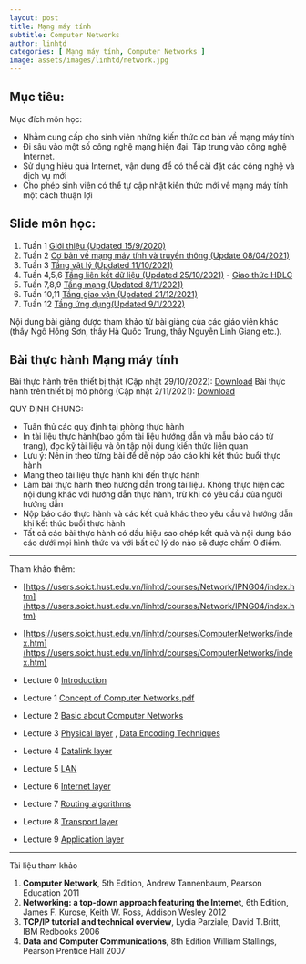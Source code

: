 ```yaml
---
layout: post
title: Mạng máy tính
subtitle: Computer Networks
author: linhtd
categories: [ Mạng máy tính, Computer Networks ]
image: assets/images/linhtd/network.jpg
---
```


## Mục tiêu:

Mục đích môn học:

- Nhằm cung cấp cho sinh viên những kiến thức cơ bản về mạng máy tính
- Đi sâu vào một số công nghệ mạng hiện đại. Tập trung vào công nghệ Internet.
- Sử dụng hiệu quả Internet, vận dụng để có thể cài đặt các công nghệ và dịch vụ mới
- Cho phép sinh viên có thể tự cập nhật kiến thức mới về mạng máy tính một cách thuận lợi


## Slide môn học:

1. Tuần 1 [Giới thiệu (Updated 15/9/2020)](https://users.soict.hust.edu.vn/linhtd/courses/Network/IPNG04/Gioi%20thieu.pdf)
2. Tuần 2 [Cơ bản về mạng máy tính và truyền thông (Update 08/04/2021)](https://users.soict.hust.edu.vn/linhtd/courses/Network/IPNG04/Chuong%201-Tong%20quan.pdf)
3. Tuần 3 [Tầng vật lý (Updated 11/10/2021)](https://users.soict.hust.edu.vn/linhtd/courses/Network/IPNG04/Chuong%202-Tang%20vat%20ly.pdf)
4. Tuần 4,5,6 [Tầng liên kết dữ liệu (Updated 25/10/2021)](https://users.soict.hust.edu.vn/linhtd/courses/Network/IPNG04/Chuong%203-Tang%20lien%20ket%20du%20lieu.pdf) - [Giao thức HDLC](https://users.soict.hust.edu.vn/linhtd/courses/Network/IPNG04/L%20Chuong%205%20-%20Tang%20lien%20ket%20du%20lieu-%20Giao%20thuc%20HDLC.pdf)
5. Tuần 7,8,9 [Tầng mạng (Updated 8/11/2021)](https://users.soict.hust.edu.vn/linhtd/courses/Network/IPNG04/Chuong%204-%20Tang%20Mang.pdf)
6. Tuần 10,11 [Tầng giao vận (Updated 21/12/2021)](https://users.soict.hust.edu.vn/linhtd/courses/Network/IPNG04/Chuong%205-Tang%20giao%20van.pdf)
7. Tuần 12 [Tầng ứng dụng(Updated 9/1/2022)](https://users.soict.hust.edu.vn/linhtd/courses/Network/IPNG04/Ch%C6%B0%C6%A1ng%206%20-%20T%E1%BA%A7ng%20%E1%BB%A9ng%20d%E1%BB%A5ng.pdf)

Nội dung bài giảng được tham khảo từ bài giảng của các giáo viên khác (thầy Ngô Hồng Sơn, thầy Hà Quốc Trung, thầy Nguyễn Linh Giang etc.). 

## Bài thực hành Mạng máy tính

Bài thực hành trên thiết bị thật (Cập nhật 29/10/2022): [Download](https://users.soict.hust.edu.vn/linhtd/courses/Network/IPNG04/Lab_IT3080_Mang_may_tinh_20221029.docx)
Bài thực hành trên thiết bị mô phỏng (Cập nhật 2/11/2021): [Download](https://users.soict.hust.edu.vn/linhtd/courses/Network/IPNG04/Lab_IT3080_Mang_may_tinh-simulation_20211030.docx)

QUY ĐỊNH CHUNG:
- Tuân thủ các quy định tại phòng thực hành
- In tài liệu thực hành(bao gồm tài liệu hướng dẫn và mẫu báo cáo từ trang), đọc kỹ tài liệu và ôn tập nội dung kiến thức liên quan
- Lưu ý: Nên in theo từng bài để dễ nộp báo cáo khi kết thúc buổi thực hành
- Mang theo tài liệu thực hành khi đến thực hành
- Làm bài thực hành theo hướng dẫn trong tài liệu. Không thực hiện các nội dung khác với hướng dẫn thực hành, trừ khi có yêu cầu của người hướng dẫn
- Nộp báo cáo thực hành và các kết quả khác theo yêu cầu và hướng dẫn khi kết thúc buổi thực hành
- Tất cả các bài thực hành có dấu hiệu sao chép kết quả và nội dung báo cáo dưới mọi hình thức và với bất cứ lý do nào sẽ được chấm 0 điểm.

-----
Tham khảo thêm:
- [https://users.soict.hust.edu.vn/linhtd/courses/Network/IPNG04/index.htm](https://users.soict.hust.edu.vn/linhtd/courses/Network/IPNG04/index.htm)
- [https://users.soict.hust.edu.vn/linhtd/courses/ComputerNetworks/index.htm](https://users.soict.hust.edu.vn/linhtd/courses/ComputerNetworks/index.htm)

- Lecture 0 [Introduction](https://users.soict.hust.edu.vn/linhtd/courses/ComputerNetworks/Lecture%200-Introduction.pdf)
- Lecture 1 [Concept of Computer Networks.pdf](https://users.soict.hust.edu.vn/linhtd/courses/ComputerNetworks/Lecture%201%20-%20Concept%20of%20Computer%20Networks.pdf)
- Lecture 2 [Basic about Computer Networks](https://users.soict.hust.edu.vn/linhtd/courses/ComputerNetworks/Lecture%202%20-%20Basic%20about%20computer%20networks.pdf)
- Lecture 3 [Physical layer](https://users.soict.hust.edu.vn/linhtd/courses/ComputerNetworks/Lecture%203%20-%20Physical%20layer.pdf) , [Data Encoding Techniques](https://web.cs.wpi.edu/~rek/Undergrad_Nets/B06/Data_Encoding.pdf)
- Lecture 4 [Datalink layer](https://users.soict.hust.edu.vn/linhtd/courses/ComputerNetworks/Lecture%204%20-%20Datalink%20layer.pdf)
- Lecture 5 [LAN](https://users.soict.hust.edu.vn/linhtd/courses/ComputerNetworks/Lecture%205-%20LAN.pdf)
- Lecture 6 [Internet layer](https://users.soict.hust.edu.vn/linhtd/courses/ComputerNetworks/Lecture%206%20-%20Internet%20Layer.pdf)
- Lecture 7 [Routing algorithms](https://users.soict.hust.edu.vn/linhtd/courses/ComputerNetworks/Lecture%207%20-%20Routing.pdf)
- Lecture 8 [Transport layer](https://users.soict.hust.edu.vn/linhtd/courses/ComputerNetworks/Lecture%208%20-%20Transport%20layer.pdf)
- Lecture 9 [Application layer](https://users.soict.hust.edu.vn/linhtd/courses/ComputerNetworks/Lecture%209%20-%20Application%20layer.pdf)

-----
Tài liệu tham khảo
1. **Computer Network**, 5th Edition, Andrew Tannenbaum, Pearson Education 2011
2. **Networking: a top-down approach featuring the Internet**, 6th Edition, James F. Kurose, Keith W. Ross, Addison Wesley 2012
3. **TCP/IP tutorial and technical overview**, Lydia Parziale, David T.Britt, IBM Redbooks 2006
4. **Data and Computer Communications**, 8th Edition William Stallings, Pearson Prentice Hall 2007
